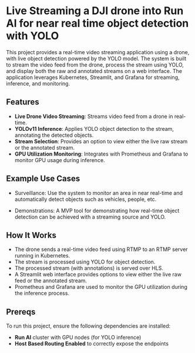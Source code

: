 # Live Streaming a DJI drone into Run AI for near real time object detection with YOLO

This project provides a real-time video streaming application using a drone, with live object detection powered by the YOLO model. The system is built to stream the video feed from the drone, process the stream using YOLO, and display both the raw and annotated streams on a web interface. The application leverages Kubernetes, Streamlit, and Grafana for streaming, inference, and monitoring.

## Features

- **Live Drone Video Streaming**: Streams video feed from a drone in real-time.
- **YOLOv11 Inference**: Applies YOLO object detection to the stream, annotating the detected objects.
- **Stream Selection**: Provides an option to view either the live raw stream or the annotated stream.
- **GPU Utilization Monitoring**: Integrates with Prometheus and Grafana to monitor GPU usage during inference.

## Example Use Cases

- Surveillance: Use the system to monitor an area in near real-time and automatically detect objects such as vehicles, people, etc.

- Demonstrations: A MVP tool for demonstrating how real-time object detection can be achieved with a streaming source and YOLO.

## How It Works

- The drone sends a real-time video feed using RTMP to an RTMP server running in Kubernetes.
- The stream is processed using YOLO for object detection.
- The processed stream (with annotations) is served over HLS.
- A Streamlit web interface provides options to view either the live raw feed or the annotated stream.
- Prometheus and Grafana are used to monitor the GPU utilization during the inference process.

## Prereqs

To run this project, ensure the following dependencies are installed:

- **Run AI** cluster with GPU nodes (for YOLO inference)
- **Host Based Routing Enabled** to correctly expose the endpoints
